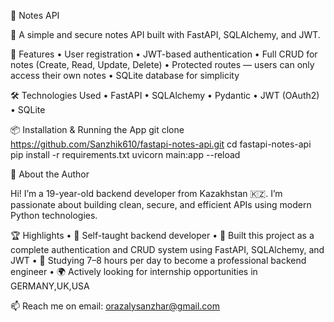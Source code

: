 📝 Notes API

🚀 A simple and secure notes API built with FastAPI, SQLAlchemy, and JWT.

🔧 Features
	•	User registration
	•	JWT-based authentication
	•	Full CRUD for notes (Create, Read, Update, Delete)
	•	Protected routes — users can only access their own notes
	•	SQLite database for simplicity

🛠️ Technologies Used
	•	FastAPI
	•	SQLAlchemy
	•	Pydantic
	•	JWT (OAuth2)
	•	SQLite

📦 Installation & Running the App
git clone https://github.com/Sanzhik610/fastapi-notes-api.git
cd fastapi-notes-api
pip install -r requirements.txt
uvicorn main:app --reload

👤 About the Author

Hi! I’m a 19-year-old backend developer from Kazakhstan 🇰🇿.
I’m passionate about building clean, secure, and efficient APIs using modern Python technologies.

🏆 Highlights
	•	🧠 Self-taught backend developer
	•	🚀 Built this project as a complete authentication and CRUD system using FastAPI, SQLAlchemy, and JWT
	•	📘 Studying 7–8 hours per day to become a professional backend engineer
	•	🌍 Actively looking for internship opportunities in GERMANY,UK,USA

📫 Reach me on email: orazalysanzhar@gmail.com
